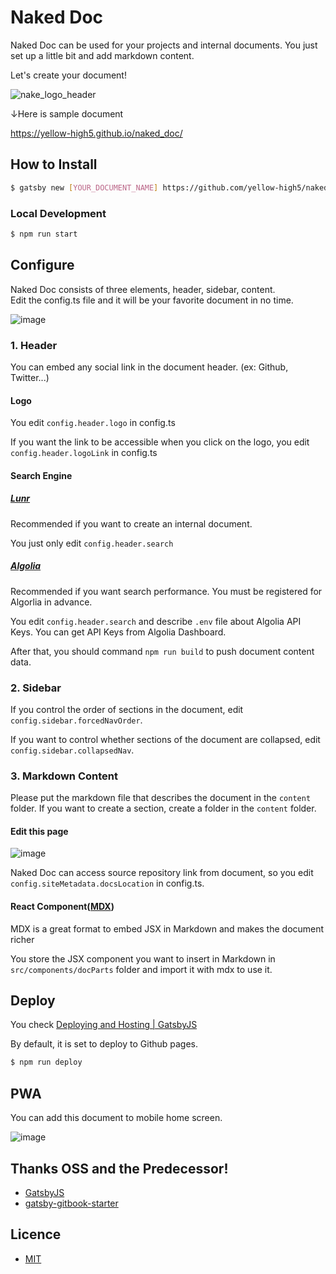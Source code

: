 # Naked Doc

Naked Doc can be used for your projects and internal documents. You just set up a little bit and add markdown content.

Let's create your document!

![nake_logo_header](https://user-images.githubusercontent.com/14067398/83019721-63cf7180-a062-11ea-894f-3c3e9c5a566f.png)

↓Here is sample document

https://yellow-high5.github.io/naked_doc/

## How to Install

```sh
$ gatsby new [YOUR_DOCUMENT_NAME] https://github.com/yellow-high5/naked_doc
```

### Local Development

```sh
$ npm run start
```

## Configure

Naked Doc consists of three elements, header, sidebar, content.  
Edit the config.ts file and it will be your favorite document in no time.

![image](https://user-images.githubusercontent.com/14067398/84039554-5c05ba80-a9dc-11ea-9cc7-d250791b9b9d.png)

### 1. Header

You can embed any social link in the document header. (ex: Github, Twitter...)

#### Logo

You edit `config.header.logo` in config.ts

If you want the link to be accessible when you click on the logo, you edit `config.header.logoLink` in config.ts

#### Search Engine

##### [Lunr](https://lunrjs.com/)

Recommended if you want to create an internal document.

You just only edit `config.header.search`

##### [Algolia](https://www.algolia.com/)

Recommended if you want search performance. You must be registered for Algorlia in advance.

You edit `config.header.search` and describe `.env` file about Algolia API Keys. You can get API Keys from Algolia Dashboard.

After that, you should command `npm run build` to push document content data.

### 2. Sidebar

If you control the order of sections in the document, edit `config.sidebar.forcedNavOrder`.

If you want to control whether sections of the document are collapsed, edit `config.sidebar.collapsedNav`.

### 3. Markdown Content

Please put the markdown file that describes the document in the `content` folder.
If you want to create a section, create a folder in the `content` folder.

#### Edit this page

![image](https://user-images.githubusercontent.com/14067398/83247192-25f75800-a1de-11ea-9024-fafe4aa6c428.png)

Naked Doc can access source repository link from document, so you edit `config.siteMetadata.docsLocation` in config.ts.

#### React Component([MDX](https://mdxjs.com/))

MDX is a great format to embed JSX in Markdown and makes the document richer

You store the JSX component you want to insert in Markdown in `src/components/docParts` folder and import it with mdx to use it.

## Deploy

You check [Deploying and Hosting | GatsbyJS](https://www.gatsbyjs.org/docs/deploying-and-hosting/)

By default, it is set to deploy to Github pages.

```sh
$ npm run deploy
```

## PWA

You can add this document to mobile home screen.

![image](https://user-images.githubusercontent.com/14067398/86019345-707c2680-ba61-11ea-8497-a651a191109f.png)

## Thanks OSS and the Predecessor!

- [GatsbyJS](https://www.gatsbyjs.org/)
- [gatsby-gitbook-starter](https://github.com/hasura/gatsby-gitbook-starter)

## Licence

- [MIT](https://opensource.org/licenses/MIT)
